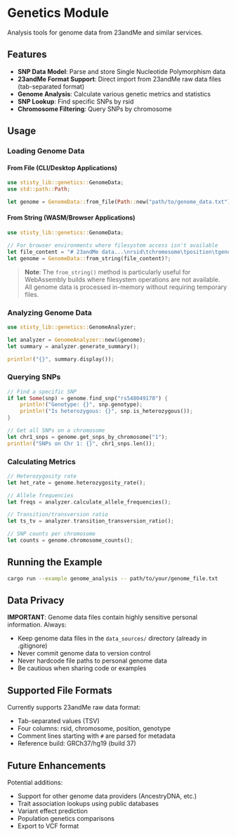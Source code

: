 # Genetics Module

Analysis tools for genome data from 23andMe and similar services.

## Features

- **SNP Data Model**: Parse and store Single Nucleotide Polymorphism data
- **23andMe Format Support**: Direct import from 23andMe raw data files (tab-separated format)
- **Genome Analysis**: Calculate various genetic metrics and statistics
- **SNP Lookup**: Find specific SNPs by rsid
- **Chromosome Filtering**: Query SNPs by chromosome

## Usage

### Loading Genome Data

#### From File (CLI/Desktop Applications)

```rust
use stisty_lib::genetics::GenomeData;
use std::path::Path;

let genome = GenomeData::from_file(Path::new("path/to/genome_data.txt"))?;
```

#### From String (WASM/Browser Applications)

```rust
use stisty_lib::genetics::GenomeData;

// For browser environments where filesystem access isn't available
let file_content = "# 23andMe data...\nrsid\tchromosome\tposition\tgenotype\n...";
let genome = GenomeData::from_string(file_content)?;
```

> **Note**: The `from_string()` method is particularly useful for WebAssembly builds
> where filesystem operations are not available. All genome data is processed
> in-memory without requiring temporary files.

### Analyzing Genome Data

```rust
use stisty_lib::genetics::GenomeAnalyzer;

let analyzer = GenomeAnalyzer::new(&genome);
let summary = analyzer.generate_summary();

println!("{}", summary.display());
```

### Querying SNPs

```rust
// Find a specific SNP
if let Some(snp) = genome.find_snp("rs548049170") {
    println!("Genotype: {}", snp.genotype);
    println!("Is heterozygous: {}", snp.is_heterozygous());
}

// Get all SNPs on a chromosome
let chr1_snps = genome.get_snps_by_chromosome("1");
println!("SNPs on Chr 1: {}", chr1_snps.len());
```

### Calculating Metrics

```rust
// Heterozygosity rate
let het_rate = genome.heterozygosity_rate();

// Allele frequencies
let freqs = analyzer.calculate_allele_frequencies();

// Transition/transversion ratio
let ts_tv = analyzer.transition_transversion_ratio();

// SNP counts per chromosome
let counts = genome.chromosome_counts();
```

## Running the Example

```bash
cargo run --example genome_analysis -- path/to/your/genome_file.txt
```

## Data Privacy

**IMPORTANT**: Genome data files contain highly sensitive personal information. Always:
- Keep genome data files in the `data_sources/` directory (already in .gitignore)
- Never commit genome data to version control
- Never hardcode file paths to personal genome data
- Be cautious when sharing code or examples

## Supported File Formats

Currently supports 23andMe raw data format:
- Tab-separated values (TSV)
- Four columns: rsid, chromosome, position, genotype
- Comment lines starting with `#` are parsed for metadata
- Reference build: GRCh37/hg19 (build 37)

## Future Enhancements

Potential additions:
- Support for other genome data providers (AncestryDNA, etc.)
- Trait association lookups using public databases
- Variant effect prediction
- Population genetics comparisons
- Export to VCF format